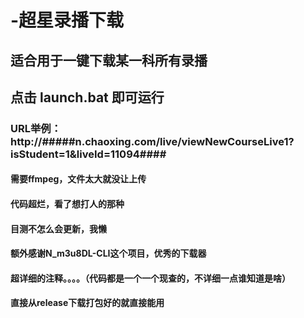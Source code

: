 # -超星录播下载
## 适合用于一键下载某一科所有录播

## 点击 launch.bat 即可运行
### URL举例：http://#####n.chaoxing.com/live/viewNewCourseLive1?isStudent=1&liveId=11094####
#### 需要ffmpeg，文件太大就没让上传
#### 代码超烂，看了想打人的那种
#### 目测不怎么会更新，我懒
#### 额外感谢N_m3u8DL-CLI这个项目，优秀的下载器

#### 超详细的注释。。。。（代码都是一个一个现查的，不详细一点谁知道是啥）
#### 直接从release下载打包好的就直接能用
